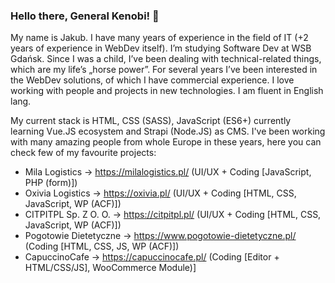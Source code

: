 ### Hello there, General Kenobi! 👋

My name is Jakub. I have many years of experience in the field of IT (+2 years of experience in WebDev itself). I’m studying Software Dev at WSB Gdańsk. Since I was a child, I’ve been dealing with technical-related things, which are my life’s „horse power”. For several years I’ve been interested in the WebDev solutions, of which I have commercial experience. I love working with people and projects in new technologies. I am fluent in English lang.

My current stack is HTML, CSS (SASS), JavaScript (ES6+) currently learning Vue.JS ecosystem and Strapi (Node.JS) as CMS. I've been working with many amazing people from whole Europe in these years, here you can check few of my favourite projects:

- Mila Logistics -> https://milalogistics.pl/ (UI/UX + Coding [JavaScript, PHP (form)])
- Oxivia Logistics -> https://oxivia.pl/ (UI/UX + Coding [HTML, CSS, JavaScript, WP (ACF)])
- CITPITPL Sp. Z O. O. -> https://citpitpl.pl/ (UI/UX + Coding [HTML, CSS, JavaScript, WP (ACF)])
- Pogotowie Dietetyczne -> https://www.pogotowie-dietetyczne.pl/ (Coding [HTML, CSS, JS, WP (ACF)])
- CapuccinoCafe -> https://capuccinocafe.pl/ (Coding [Editor + HTML/CSS/JS], WooCommerce Module)]

<!--
**Nigtellios/Nigtellios** is a ✨ _special_ ✨ repository because its `README.md` (this file) appears on your GitHub profile.
